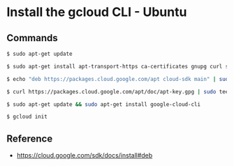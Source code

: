 # Install the gcloud CLI - Ubuntu

## Commands

```sh
$ sudo apt-get update

$ sudo apt-get install apt-transport-https ca-certificates gnupg curl sudo

$ echo "deb https://packages.cloud.google.com/apt cloud-sdk main" | sudo tee -a /etc/apt/sources.list.d/google-cloud-sdk.list

$ curl https://packages.cloud.google.com/apt/doc/apt-key.gpg | sudo tee /usr/share/keyrings/cloud.google.gpg

$ sudo apt-get update && sudo apt-get install google-cloud-cli

$ gcloud init
```

## Reference

- <https://cloud.google.com/sdk/docs/install#deb>
